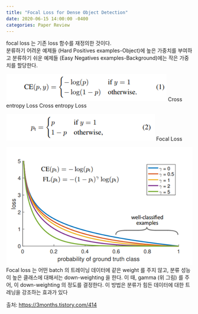 ```yaml
---
title: "Focal Loss for Dense Object Detection"
date: 2020-06-15 14:00:00 -0400
categories: Paper Review
---
```


focal loss 는 기존 loss 함수를 재정의한 것이다.  
분류하기 어려운 예제들 (Hard Positives examples-Object)에 높은 가중치를 부여하고 분류하기 쉬운 예제들 (Easy Negatives examples-Background)에는 작은 가중치를 할당한다.  
  
<img src="/assets/img/focal_loss_01.png" > Cross entropy Loss  </img>
Cross entropy Loss  

<img src="/assets/img/focal_loss_02.png" > Focal Loss  </img>


<img src="/assets/img/focal_loss_03.png" />
Focal loss 는 어떤 batch 의 트레이닝 데이터에 같은 weight 를 주지 않고, 분류 성능이 높은 클래스에 대해서는 down-weighting 을 한다. 이 때, gamma (위 그림) 를 주어, 이  down-weighting 의 정도를 결정한다. 이 방법은 분류가 힘든 데이터에 대한 트레닝을 강조하는 효과가 있다  
   
   
   
  
  출처: https://3months.tistory.com/414
